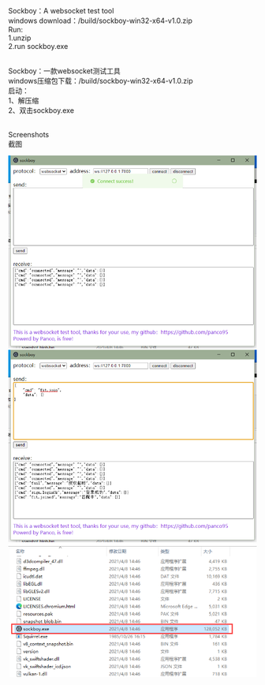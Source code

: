 Sockboy：A websocket test tool<br>
windows download：/build/sockboy-win32-x64-v1.0.zip<br>
Run:<br>
1.unzip<br>
2.run sockboy.exe<br><br>

Sockboy：一款websocket测试工具<br>
windows压缩包下载：/build/sockboy-win32-x64-v1.0.zip<br>
启动：<br>
1、解压缩<br>
2、双击sockboy.exe<br><br>

Screenshots<br>
截图<br>

![avatar](/screenshots/1.png)
![avatar](/screenshots/2.png)
![avatar](/screenshots/3.png)
